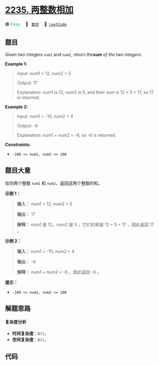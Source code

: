 # [2235. 两整数相加](https://leetcode.com/problems/add-two-integers)

🟢 <font color=#15bd66>Easy</font>&emsp; 🔖&ensp; [`数学`](/leetcode/outline/tag/math.md)&emsp; 🔗&ensp;[`LeetCode`](https://leetcode.com/problems/add-two-integers)


## 题目

Given two integers `num1` and `num2`, return _the**sum** of the two integers_.



**Example 1:**

> Input: num1 = 12, num2 = 5
> 
> Output: 17
> 
> Explanation: num1 is 12, num2 is 5, and their sum is 12 + 5 = 17, so 17 is returned.

**Example 2:**

> Input: num1 = -10, num2 = 4
> 
> Output: -6
> 
> Explanation: num1 + num2 = -6, so -6 is returned.

**Constraints:**

  * `-100 <= num1, num2 <= 100`


## 题目大意

给你两个整数 `num1` 和 `num2`，返回这两个整数的和。



**示例 1：**

> 
> 
> 
> 
> 
> **输入：** num1 = 12, num2 = 5
> 
> **输出：** 17
> 
> **解释：** num1 是 12，num2 是 5 ，它们的和是 12 + 5 = 17 ，因此返回 17 。
> 
> 

**示例 2：**

> 
> 
> 
> 
> 
> **输入：** num1 = -10, num2 = 4
> 
> **输出：** -6
> 
> **解释：** num1 + num2 = -6 ，因此返回 -6 。
> 
> 



**提示：**

  * `-100 <= num1, num2 <= 100`


## 解题思路

#### 复杂度分析

- **时间复杂度**：`O()`，
- **空间复杂度**：`O()`，

## 代码

```javascript

```